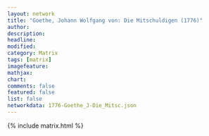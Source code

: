 ```yaml
---
layout: network
title: "Goethe, Johann Wolfgang von: Die Mitschuldigen (1776)"
author:
description:
headline:
modified:
category: Matrix
tags: [matrix]
imagefeature: 
mathjax: 
chart: 
comments: false
featured: false
list: false
networkdata: 1776-Goethe_J-Die_Mitsc.json
---
```

{% include matrix.html %}

